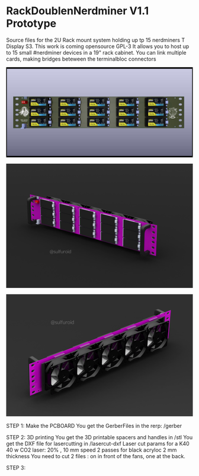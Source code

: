 # RackDoublenNerdminer V1.1 Prototype
Source files for the 2U Rack mount system holding up tp 15 nerdminers T Display S3.
This work is coming opensource GPL-3 
It allows you to host up to 15 small #nerdminer devices in a 19" rack cabinet.
You can link multiple cards, making bridges beteween the terminalbloc connectors

![alt text](https://github.com/ccadic/RackDoubleNerdminer/blob/main/pictures/DoubleRackMount2U.jpg)

![alt text](https://github.com/ccadic/RackDoubleNerdminer/blob/main/pictures/doubleracksolid4.JPG)

![alt text](https://github.com/ccadic/RackDoubleNerdminer/blob/main/pictures/doubleracksolid5.JPG)


STEP 1: Make the PCBOARD
You get the GerberFiles in the rerp: /gerber

STEP 2: 3D printing
You get the 3D printable spacers and handles in /stl
You get the DXF file for lasercutting in /lasercut-dxf
Laser cut params for a K40 40 w CO2 laser: 20% , 10 mm speed 2 passes for black acryloc 2 mm thickness
You need to cut 2 files : on in front of the fans, one at the back.

STEP 3: 



